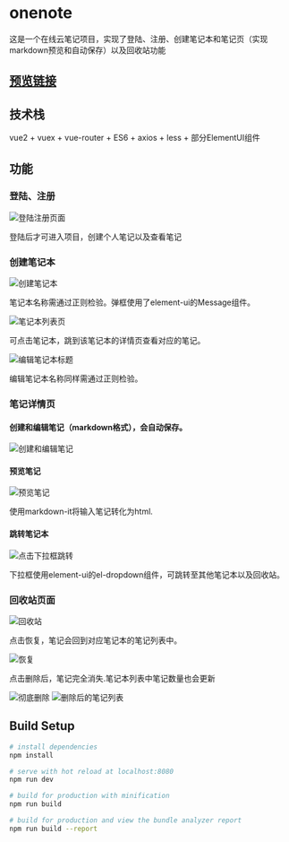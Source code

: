 # onenote
这是一个在线云笔记项目，实现了登陆、注册、创建笔记本和笔记页（实现markdown预览和自动保存）以及回收站功能
## [预览链接](https://larrykamezhao.github.io/X-OneNote/dist/#/login)

## 技术栈
vue2 + vuex + vue-router + ES6 + axios + less + 部分ElementUI组件

## 功能

### 登陆、注册

![登陆注册页面](https://article111.oss-cn-beijing.aliyuncs.com/git-photo/login.jpg)

登陆后才可进入项目，创建个人笔记以及查看笔记

### 创建笔记本
![创建笔记本](https://article111.oss-cn-beijing.aliyuncs.com/git-photo/notebooklist.jpg)
 
笔记本名称需通过正则检验。弹框使用了element-ui的Message组件。

![笔记本列表页](https://article111.oss-cn-beijing.aliyuncs.com/git-photo/notebooklist2.jpg)

可点击笔记本，跳到该笔记本的详情页查看对应的笔记。

![编辑笔记本标题](https://article111.oss-cn-beijing.aliyuncs.com/git-photo/notebooklist3.jpg)

编辑笔记本名称同样需通过正则检验。

### 笔记详情页
#### 创建和编辑笔记（markdown格式），会自动保存。
![创建和编辑笔记](https://article111.oss-cn-beijing.aliyuncs.com/git-photo/editnote.jpg)

#### 预览笔记
![预览笔记](https://article111.oss-cn-beijing.aliyuncs.com/git-photo/preview.jpg)

使用markdown-it将输入笔记转化为html.

#### 跳转笔记本
![点击下拉框跳转](
https://article111.oss-cn-beijing.aliyuncs.com/git-photo/notebooklist5.jpg)

下拉框使用element-ui的el-dropdown组件，可跳转至其他笔记本以及回收站。

### 回收站页面
![回收站](https://article111.oss-cn-beijing.aliyuncs.com/git-photo/trash1.jpg)

点击恢复，笔记会回到对应笔记本的笔记列表中。

![恢复](https://article111.oss-cn-beijing.aliyuncs.com/git-photo/revert.jpg)

点击删除后，笔记完全消失.笔记本列表中笔记数量也会更新

![彻底删除](https://article111.oss-cn-beijing.aliyuncs.com/git-photo/delete.jpg)
![删除后的笔记列表](https://article111.oss-cn-beijing.aliyuncs.com/git-photo/notebooklis4.jpg)









## Build Setup

``` bash
# install dependencies
npm install

# serve with hot reload at localhost:8080
npm run dev

# build for production with minification
npm run build

# build for production and view the bundle analyzer report
npm run build --report
```

